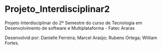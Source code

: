 # Projeto_Interdisciplinar2
Projeto Interdisciplinar do 2º Semestre do curso de Tecnologia em Desenvolvimento de software e Multiplataforma - Fatec Araras

Desenvolvid por: 
Danielle Ferreira;
Marcel Araújo;
Rubens Ortega;
William Fortes.

